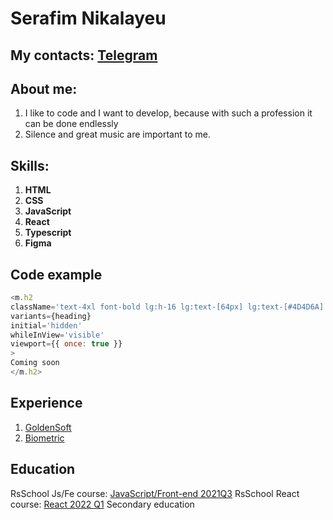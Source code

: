 # Serafim Nikalayeu
## My contacts:  [Telegram](https://t.me/Jirafek)
## About me: 
1. I like to code and I want to develop, because with such a profession it can be done endlessly
2. Silence and great music are important to me.
## Skills: 
1. **HTML**
2. **CSS**
3. **JavaScript**
4. **React**
5. **Typescript**
6. **Figma**
## Code example
```js
<m.h2
className='text-4xl font-bold lg:h-16 lg:text-[64px] lg:text-[#4D4D6A]'
variants={heading}
initial='hidden'
whileInView='visible'
viewport={{ once: true }}
>
Coming soon
</m.h2>
```
## Experience
1. [GoldenSoft](https://goldensoft.tech)
3. [Biometric](https://biometric.vision/)
## Education
RsSchool Js/Fe course: [JavaScript/Front-end 2021Q3](https://app.rs.school/certificate/1gakj3le)
RsSchool React course: [React 2022 Q1](https://app.rs.school/certificate/s5u8li0q)
Secondary education